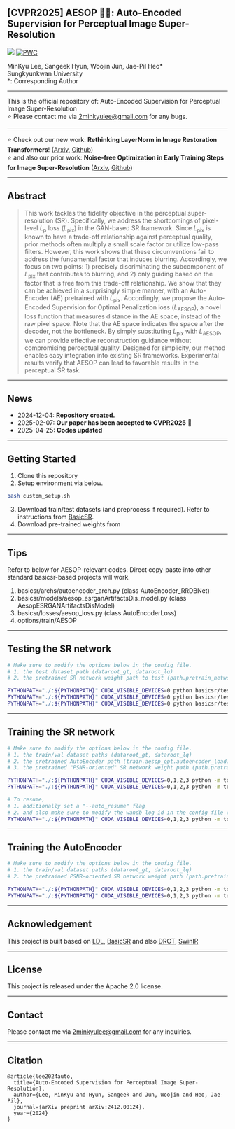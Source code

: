 
## [CVPR2025] AESOP 🦊🍇: Auto-Encoded Supervision for Perceptual Image Super-Resolution 
<a href="https://arxiv.org/abs/2412.00124"><img src="https://img.shields.io/badge/arXiv-2412.00124-%23B31B1B"></a>
[![PWC](https://img.shields.io/endpoint.svg?url=https://paperswithcode.com/badge/auto-encoded-supervision-for-perceptual-image/image-super-resolution-on-div2k-val-4x)](https://paperswithcode.com/sota/image-super-resolution-on-div2k-val-4x?p=auto-encoded-supervision-for-perceptual-image)

MinKyu Lee, Sangeek Hyun, Woojin Jun, Jae-Pil Heo*\
Sungkyunkwan University\
\*: Corresponding Author

------

This is the official repository of: Auto-Encoded Supervision for Perceptual Image Super-Resolution\
⭐ Please contact me via 2minkyulee@gmail.com for any bugs.



------

⭐ Check out our new work: **Rethinking LayerNorm in Image Restoration Transformers**! ([Arxiv](https://arxiv.org/abs/2504.06629), [Github](https://github.com/2minkyulee/Rethinking-LayerNorm-in-Image-Restoration-Transformers))
\
⭐ and also our prior work: **Noise-free Optimization in Early Training Steps for Image Super-Resolution** ([Arxiv](https://arxiv.org/abs/2312.17526), [Github](https://github.com/2minkyulee/Noise-free-Optimization-in-Early-Training-Steps-for-Image-Super-Resolution))

------

## Abstract
> This work tackles the fidelity objective in the perceptual super-resolution (SR). Specifically, we address the shortcomings of pixel-level $L_\text{p}$ loss ($L_\text{pix}$) in the GAN-based SR framework. Since $L_\text{pix}$ is known to have a trade-off relationship against perceptual quality, prior methods often multiply a small scale factor or utilize low-pass filters. However, this work shows that these circumventions fail to address the fundamental factor that induces blurring. Accordingly, we focus on two points: 1) precisely discriminating the subcomponent of $L_\text{pix}$ that contributes to blurring, and 2) only guiding based on the factor that is free from this trade-off relationship. We show that they can be achieved in a surprisingly simple manner, with an Auto-Encoder (AE) pretrained with $L_\text{pix}$. Accordingly, we propose the Auto-Encoded Supervision for Optimal Penalization loss ($L_\text{AESOP}$), a novel loss function that measures distance in the AE space, instead of the raw pixel space. Note that the AE space indicates the space after the decoder, not the bottleneck. By simply substituting $L_\text{pix}$ with $L_\text{AESOP}$, we can provide effective reconstruction guidance without compromising perceptual quality. Designed for simplicity, our method enables easy integration into existing SR frameworks. Experimental results verify that AESOP can lead to favorable results in the perceptual SR task.



------
## News
- 2024-12-04: **Repository created.**
- 2025-02-07: **Our paper has been accepted to CVPR2025** 🎉 
- 2025-04-25: **Codes updated**

------

## Getting Started
1. Clone this repository
2. Setup environment via below.
```bash
bash custom_setup.sh
```
3. Download train/test datasets (and preprocess if required). Refer to instructions from [BasicSR](https://github.com/XPixelGroup/BasicSR/blob/master/docs/DatasetPreparation.md).
4. Download pre-trained weights from 

------



## Tips
Refer to below for AESOP-relevant codes.
Direct copy-paste into other standard basicsr-based projects will work.

1. basicsr/archs/autoencoder_arch.py (class AutoEncoder_RRDBNet)
2. basicsr/models/aesop_esrganArtifactsDis_model.py (class AesopESRGANArtifactsDisModel)
3. basicsr/losses/aesop_loss.py (class AutoEncoderLoss)
4. options/train/AESOP

------

## Testing the SR network
```bash
# Make sure to modify the options below in the config file.
# 1. the test dataset path (dataroot_gt, dataroot_lq) 
# 2. the pretrained SR network weight path to test (path.pretrain_network_g) 

PYTHONPATH="./:${PYTHONPATH}" CUDA_VISIBLE_DEVICES=0 python basicsr/test.py -opt options/test/AESOP/main/test_Synthetic_AESOP_RRDB128.yml
PYTHONPATH="./:${PYTHONPATH}" CUDA_VISIBLE_DEVICES=0 python basicsr/test.py -opt options/test/AESOP/main/test_Synthetic_AESOP_RRDB256.yml
PYTHONPATH="./:${PYTHONPATH}" CUDA_VISIBLE_DEVICES=0 python basicsr/test.py -opt options/test/AESOP/main/test_Synthetic_AESOP_SwinIR256.yml
```
------


## Training the SR network

```bash
# Make sure to modify the options below in the config file.
# 1. the train/val dataset paths (dataroot_gt, dataroot_lq)
# 2. the pretrained AutoEncoder path (train.aesop_opt.autoencoder_load.path), used for the AESOP loss 
# 3. the pretrained "PSNR-oriented" SR network weight path (path.pretrain_network_g), used for initializing the SR network 

PYTHONPATH="./:${PYTHONPATH}" CUDA_VISIBLE_DEVICES=0,1,2,3 python -m torch.distributed.launch --nproc_per_node=4 --master_port=5678 basicsr/train.py -opt options/train/AESOP/train_Synthetic_AESOP_RRDB.yml --launcher pytorch
PYTHONPATH="./:${PYTHONPATH}" CUDA_VISIBLE_DEVICES=0,1,2,3 python -m torch.distributed.launch --nproc_per_node=4 --master_port=5678 basicsr/train.py -opt options/train/AESOP/train_Synthetic_AESOP_SwinIR.yml --launcher pytorch

# To resume,
# 1. additionally set a "--auto_resume" flag
# 2. and also make sure to modify the wandb log id in the config file (wandb.logger.resume_id)
PYTHONPATH="./:${PYTHONPATH}" CUDA_VISIBLE_DEVICES=0,1,2,3 python -m torch.distributed.launch --nproc_per_node=4 --master_port=5678 basicsr/train.py -opt options/train/AESOP/train_Synthetic_AESOP_RRDB.yml --launcher pytorch --auto_resume
```

------


## Training the AutoEncoder

```bash
# Make sure to modify the options below in the config file.
# 1. the train/val dataset paths (dataroot_gt, dataroot_lq)
# 2. the pretrained PSNR-oriented SR network weight path (path.pretrain_network_decoder), used for initializing the decoder 

PYTHONPATH="./:${PYTHONPATH}" CUDA_VISIBLE_DEVICES=0,1,2,3 python -m torch.distributed.launch --nproc_per_node=4 --master_port=5678 basicsr/train.py -opt options/train/AutoEncoder/train_Synthetic_AE_RRDB_LRrecon1.yml --launcher pytorch
PYTHONPATH="./:${PYTHONPATH}" CUDA_VISIBLE_DEVICES=0,1,2,3 python -m torch.distributed.launch --nproc_per_node=4 --master_port=5678 basicsr/train.py -opt options/train/AutoEncoder/train_Realworld_AE_RRDB_DecoderFreeze.yml --launcher pytorch

```


------

## Acknowledgement
This project is built based on [LDL](https://github.com/csjliang/LDL), [BasicSR](https://github.com/XPixelGroup/BasicSR) and also
[DRCT](https://github.com/ming053l/drct),
[SwinIR](https://github.com/cszn/KAIR/tree/master)

------

## License
This project is released under the Apache 2.0 license.

------


## Contact
Please contact me via 2minkyulee@gmail.com for any inquiries.

------
## Citation
```
@article{lee2024auto,
  title={Auto-Encoded Supervision for Perceptual Image Super-Resolution},
  author={Lee, MinKyu and Hyun, Sangeek and Jun, Woojin and Heo, Jae-Pil},
  journal={arXiv preprint arXiv:2412.00124},
  year={2024}
}
```
